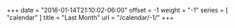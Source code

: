 +++
date = "2016-01-14T21:10:02-06:00"
offset = -1
weight = "-1"
series = [ "calendar" ]
title = "Last Month"
url = "/calendar/-1/"
+++


